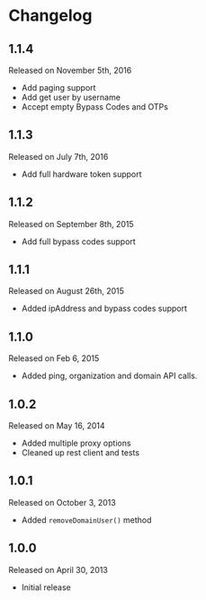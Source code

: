 Changelog
=========
## 1.1.4

Released on November 5th, 2016

 * Add paging support
 * Add get user by username
 * Accept empty Bypass Codes and OTPs

## 1.1.3

Released on July 7th, 2016

 * Add full hardware token support

## 1.1.2

Released on September 8th, 2015

 * Add full bypass codes support

## 1.1.1

Released on August 26th, 2015

 * Added ipAddress and bypass codes support

## 1.1.0

Released on Feb 6, 2015

 * Added ping, organization and domain API calls.

## 1.0.2

Released on May 16, 2014

 * Added multiple proxy options
 * Cleaned up rest client and tests

## 1.0.1

Released on October 3, 2013

 * Added `removeDomainUser()` method

## 1.0.0

Released on April 30, 2013

 * Initial release
